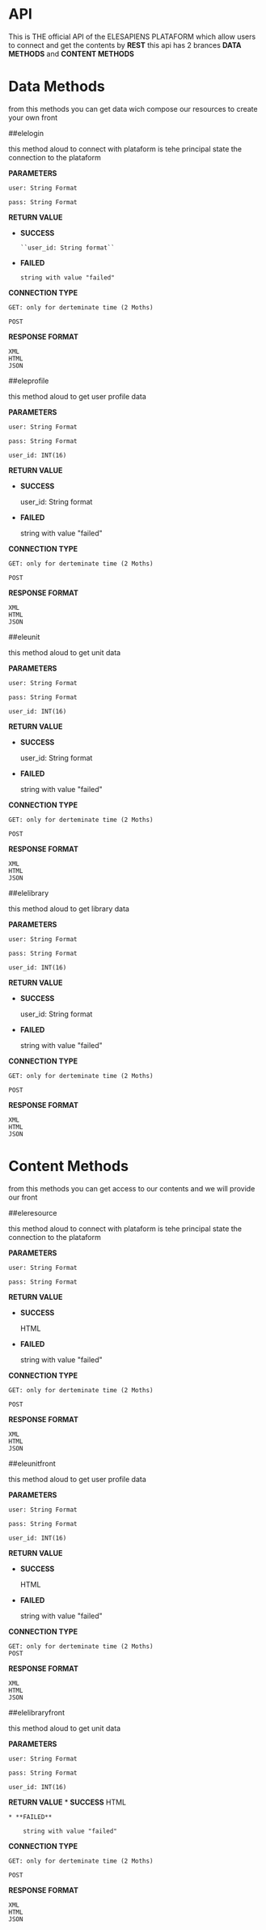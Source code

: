 API
===

This is THE official API of the ELESAPIENS PLATAFORM which allow users to connect and get the contents by **REST**
this api has 2 brances **DATA METHODS** and **CONTENT METHODS**
# Data Methods


from this methods you can get data wich compose our resources to create your own front

##elelogin

this method aloud to connect with plataform is tehe principal state the connection to the plataform

**PARAMETERS**

    user: String Format

    pass: String Format

**RETURN VALUE**
* **SUCCESS**

      ``user_id: String format``

* **FAILED**

      string with value "failed"


**CONNECTION TYPE**

    GET: only for derteminate time (2 Moths)

    POST

**RESPONSE FORMAT**

    XML
    HTML
    JSON

##eleprofile

this method aloud to get user profile data

**PARAMETERS**

    user: String Format

    pass: String Format

    user_id: INT(16)

**RETURN VALUE**
* **SUCCESS**

    user_id: String format

* **FAILED**

    string with value "failed"


**CONNECTION TYPE**

    GET: only for derteminate time (2 Moths)

    POST


**RESPONSE FORMAT**

    XML
    HTML
    JSON

##eleunit

this method aloud to get unit data

**PARAMETERS**

    user: String Format

    pass: String Format

    user_id: INT(16)

**RETURN VALUE**
* **SUCCESS**

    user_id: String format

* **FAILED**

    string with value "failed"


**CONNECTION TYPE**

    GET: only for derteminate time (2 Moths)

    POST

**RESPONSE FORMAT**

    XML
    HTML
    JSON


##elelibrary

this method aloud to get library data

**PARAMETERS**

    user: String Format

    pass: String Format

    user_id: INT(16)

**RETURN VALUE**
* **SUCCESS**

    user_id: String format

* **FAILED**

    string with value "failed"


**CONNECTION TYPE**

    GET: only for derteminate time (2 Moths)

    POST

**RESPONSE FORMAT**

    XML
    HTML
    JSON


# Content Methods

from this methods you can get access to our contents and we will provide our front

##eleresource

this method aloud to connect with plataform is tehe principal state the connection to the plataform

**PARAMETERS**

    user: String Format

    pass: String Format

**RETURN VALUE**
* **SUCCESS**
      
    HTML

* **FAILED**

    string with value "failed"


**CONNECTION TYPE**

    GET: only for derteminate time (2 Moths)

    POST  

**RESPONSE FORMAT**

    XML
    HTML
    JSON

##eleunitfront

this method aloud to get user profile data

**PARAMETERS**

    user: String Format

    pass: String Format

    user_id: INT(16)

**RETURN VALUE**
* **SUCCESS**
      
    HTML

* **FAILED**

    string with value "failed"


**CONNECTION TYPE**

    GET: only for derteminate time (2 Moths)
    POST

**RESPONSE FORMAT**

    XML
    HTML
    JSON

##elelibraryfront

this method aloud to get unit data

**PARAMETERS**

    user: String Format

    pass: String Format

    user_id: INT(16)

**RETURN VALUE**
    * **SUCCESS**
        HTML

    * **FAILED**

        string with value "failed"


**CONNECTION TYPE**

    GET: only for derteminate time (2 Moths)

    POST

**RESPONSE FORMAT**

    XML
    HTML
    JSON


